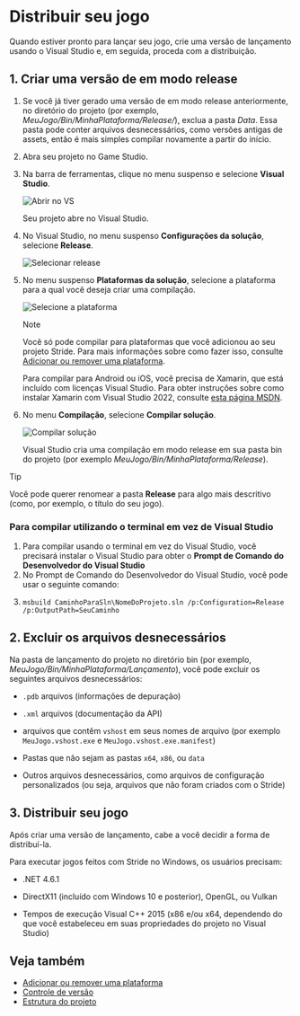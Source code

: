 # Distribuir seu jogo

Quando estiver pronto para lançar seu jogo, crie uma versão de lançamento usando o Visual Studio e, em seguida, proceda com a distribuição.

## 1. Criar uma versão de em modo release

1. Se você já tiver gerado uma versão de em modo release anteriormente, no diretório do projeto (por exemplo, *MeuJogo/Bin/MinhaPlataforma/Release/*), exclua a pasta *Data*. Essa pasta pode conter arquivos desnecessários, como versões antigas de assets, então é mais simples compilar novamente a partir do início.

2. Abra seu projeto no Game Studio.

3. Na barra de ferramentas, clique no menu suspenso e selecione **Visual Studio**.

   ![Abrir no VS](media/open-in-visual-studio.png)

   Seu projeto abre no Visual Studio.

4. No Visual Studio, no menu suspenso **Configurações da solução**, selecione **Release**.

   ![Selecionar release](media/select-release.png)

5. No menu suspenso **Plataformas da solução**, selecione a plataforma para a qual você deseja criar uma compilação.

   ![Selecione a plataforma](media/select-platform.png)

   > [!Note]
   >
   > Você só pode compilar para plataformas que você adicionou ao seu projeto Stride. Para mais informações sobre como fazer isso, consulte [Adicionar ou remover uma plataforma](../platforms/add-or-remove-a-platform.md).
   >
   > Para compilar para Android ou iOS, você precisa de Xamarin, que está incluído com licenças Visual Studio. Para obter instruções sobre como instalar Xamarin com Visual Studio 2022, consulte [esta página MSDN](https://docs.microsoft.com/en-us/visualstudio/cross-platform/setup-and-install).

6. No menu **Compilação**, selecione **Compilar solução**.

   ![Compilar solução](media/build-solution.png)

   Visual Studio cria uma compilação em modo release em sua pasta bin do projeto (por exemplo *MeuJogo/Bin/MinhaPlataforma/Release*).

> [!Tip]
> Você pode querer renomear a pasta **Release** para algo mais descritivo (como, por exemplo, o título do seu jogo).

### Para compilar utilizando o terminal em vez de Visual Studio

1. Para compilar usando o terminal em vez do Visual Studio, você precisará instalar o Visual Studio para obter o **Prompt de Comando do Desenvolvedor do Visual Studio**
2. No Prompt de Comando do Desenvolvedor do Visual Studio, você pode usar o seguinte comando:
3. 
   ```console
   msbuild CaminhoParaSln\NomeDoProjeto.sln /p:Configuration=Release /p:OutputPath=SeuCaminho
   ```

## 2. Excluir os arquivos desnecessários

Na pasta de lançamento do projeto no diretório bin (por exemplo, *MeuJogo/Bin/MinhaPlataforma/Lançamento*), você pode excluir os seguintes arquivos desnecessários:

* `.pdb` arquivos (informações de depuração)

* `.xml` arquivos (documentação da API)

* arquivos que contêm `vshost` em seus nomes de arquivo (por exemplo `MeuJogo.vshost.exe` e `MeuJogo.vshost.exe.manifest`)

* Pastas que não sejam as pastas `x64`, `x86`, ou `data`

* Outros arquivos desnecessários, como arquivos de configuração personalizados (ou seja, arquivos que não foram criados com o Stride)

## 3. Distribuir seu jogo

Após criar uma versão de lançamento, cabe a você decidir a forma de distribuí-la.

Para executar jogos feitos com Stride no Windows, os usuários precisam:

* .NET 4.6.1

* DirectX11 (incluído com Windows 10 e posterior), OpenGL, ou Vulkan

* Tempos de execução Visual C++ 2015 (x86 e/ou x64, dependendo do que você estabeleceu em suas propriedades do projeto no Visual Studio)

## Veja também

* [Adicionar ou remover uma plataforma](../platforms/add-or-remove-a-platform.md)
* [Controle de versão](version-control.md)
* [Estrutura do projeto](project-structure.md)
